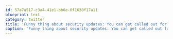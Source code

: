 ```yaml
---
id: 57a7a517-c3a4-41e1-bb6e-0f1638f17a11
blueprint: text
category: twitter
title: 'Funny thing about security updates: You can get called out for releasing either too many *or* too few.'
caption: 'Funny thing about security updates: You can get called out for releasing either too many *or* too few.'
---
```

